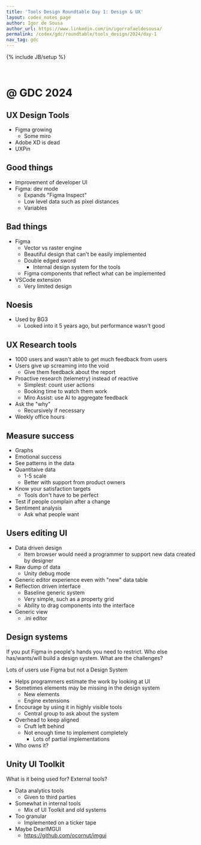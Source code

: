```yaml
---
title: 'Tools Design Roundtable Day 1: Design & UX'
layout: codex_notes_page
author: Igor de Sousa
author_url: https://www.linkedin.com/in/igorrafaeldesousa/
permalink: /codex/gdc/roundtable/tools_design/2024/day-1
nav_tag: gdc
---
```

{% include JB/setup %}

<br>

# @ GDC 2024


## UX Design Tools
- Figma growing
  - Some miro
- Adobe XD is dead
- UXPin
  
## Good things
- Improvement of developer UI
- Figma: dev mode
    - Expands "Figma Inspect"
    - Low level data such as pixel distances
    - Variables
    
## Bad things
- Figma
    - Vector vs raster engine
    - Beautiful design that can't be easily implemented
    - Double edged sword
        - Internal design system for the tools
    - Figma components that reflect what can be implemented
- VSCode extension
    - Very limited design
    
## Noesis
- Used by BG3
    - Looked into it 5 years ago, but performance wasn't good
  
## UX Research tools
- 1000 users and wasn't able to get much feedback from users
- Users give up screaming into the void
    - Give them feedback about the report
- Proactive research (telemetry) instead of reactive
    - Simplest: count user actions
    - Booking time to watch them work
    - Miro Assist: use AI to aggregate feedback
- Ask the "why"
    - Recursively if necessary
- Weekly office hours

## Measure success
- Graphs
- Emotional success
- See patterns in the data
- Quantitaive data
    - 1-5 scale
    - Better with support from product owners
- Know your satisfaction targets
    - Tools don't have to be perfect
- Test if people complain after a change
- Sentiment analysis
    - Ask what people want

## Users editing UI
- Data driven design
    - Item browser would need a programmer to support new data created by designer
- Raw dump of data
    - Unity debug mode
- Generic editor experience even with "new" data table
- Reflection driven interface
    - Baseline generic system
    - Very simple, such as a property grid
    - Ability to drag components into the interface
- Generic view
    - .ini editor

## Design systems
If you put Figma in people's hands you need to restrict. Who else has/wants/will build a design system. What are the challenges?

Lots of users use Figma but not a Design System

- Helps programmers estimate the work by looking at UI
- Sometimes elements may be missing in the design system
    - New elements
    - Engine extensions
- Encourage by using it in highly visible tools
    - Central group to ask about the system
- Overhead to keep aligned
    - Cruft left behind
    - Not enough time to implement completely
        - Lots of partial implementations
- Who owns it?

## Unity UI Toolkit
What is it being used for? External tools?

- Data analytics tools
    - Given to third parties
- Somewhat in internal tools
    - Mix of UI Toolkit and old systems
- Too granular
    - Implemented on a ticker tape
- Maybe DearIMGUI
    - https://github.com/ocornut/imgui